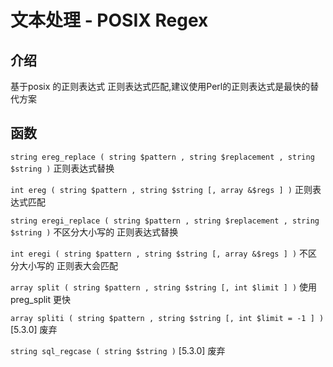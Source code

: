 # 文本处理 - POSIX Regex

## 介绍

基于posix 的正则表达式
正则表达式匹配,建议使用Perl的正则表达式是最快的替代方案


## 函数


`string ereg_replace ( string $pattern , string $replacement , string $string )`
正则表达式替换


`int ereg ( string $pattern , string $string [, array &$regs ] )`
 正则表达式匹配


`string eregi_replace ( string $pattern , string $replacement , string $string )`
不区分大小写的 正则表达式替换


`int eregi ( string $pattern , string $string [, array &$regs ] )`
不区分大小写的 正则表大会匹配


`array split ( string $pattern , string $string [, int $limit ] )`
使用 preg_split 更快


`array spliti ( string $pattern , string $string [, int $limit = -1 ] )`
[5.3.0] 废弃

`string sql_regcase ( string $string )`
[5.3.0] 废弃
